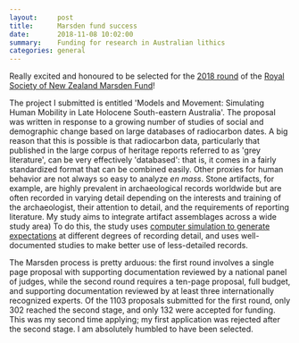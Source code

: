 ```yaml
---
layout:     post
title:      Marsden fund success
date:       2018-11-08 10:02:00
summary:    Funding for research in Australian lithics
categories: general
---
```


Really excited and honoured to be selected for the [2018 round](https://royalsociety.org.nz/what-we-do/funds-and-opportunities/marsden/awarded-grants/marsden-fund-awards-2018) of the [Royal Society of New Zealand Marsden Fund](https://royalsociety.org.nz/what-we-do/funds-and-opportunities/marsden)!

The project I submitted is entitled 'Models and Movement: Simulating Human Mobility in Late Holocene South-eastern Australia'. The proposal was written in response to a growing number of studies of social and demographic change based on large databases of radiocarbon dates. A big reason that this is possible is that radiocarbon data, particularly that published in the large corpus of heritage reports referred to as 'grey literature', can be very effectively 'databased': that is, it comes in a fairly standardized format that can be combined easily. Other proxies for human behavior are not always so easy to analyze *en mass*. Stone artifacts, for example, are highly prevalent in archaeological records worldwide but are often recorded in varying detail depending on the interests and training of the archaeologist, their attention to detail, and the requirements of reporting literature. My study aims to integrate artifact assemblages across a wide study area) To do this, the study uses [computer simulation to generate expectations](https://www.cambridge.org/core/journals/american-antiquity/article/modeling-relationships-between-space-movement-and-lithic-geometric-attributes/0A758BEC8978627BC11CFDF5BFEAA02D) at different degrees of recording detail, and uses well-documented studies to make better use of less-detailed records.

The Marsden process is pretty arduous: the first round involves a single page proposal with supporting documentation reviewed by a national panel of judges, while the second round requires a ten-page proposal, full budget, and supporting documentation reviewed by at least three internationally recognized experts. Of the 1103 proposals submitted for the first round, only 302 reached the second stage, and only 132 were accepted for funding. This was my second time applying; my first application was rejected after the second stage. I am absolutely humbled to have been selected.
